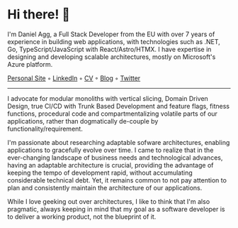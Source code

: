 # Hi there! 👋

I'm Daniel Agg, a Full Stack Developer from the EU with over 7 years of experience in building web applications, with technologies such as .NET, Go, TypeScript/JavaScript with React/Astro/HTMX. I have expertise in designing and developing scalable architectures, mostly on Microsoft's Azure platform.

<a href="http://danielagg.com/" target="_blank">Personal Site</a> ◦ <a href="https://www.linkedin.com/in/danielagg/" target="_blank">LinkedIn</a> ◦ <a href="https://www.danielagg.com/DanielAgg_CV.pdf" target="_blank">CV</a> ◦ <a href="https://blog.danielagg.com/" target="_blank">Blog</a> ◦ <a href="https://twitter.com/a13dan" target="_blank">Twitter</a>

---
I advocate for modular monoliths with vertical slicing, Domain Driven Design, true CI/CD with Trunk Based Development and feature flags, fitness functions, procedural code and compartmentalizing volatile parts of our applications, rather than dogmatically de-couple by functionality/requirement.

I'm passionate about researching adaptable sofware architectures, enabling applications to gracefully evolve over time. I came to realize that in the ever-changing landscape of business needs and technological advances, having an adaptable architecture is crucial, providing the advantage of keeping the tempo of development rapid, without accumulating considerable technical debt. Yet, it remains common to not pay attention to plan and consistently maintain the architecture of our applications.

While I love geeking out over architectures, I like to think that I'm also pragmatic, always keeping in mind that my goal as a software developer is to deliver a working product, not the blueprint of it.
